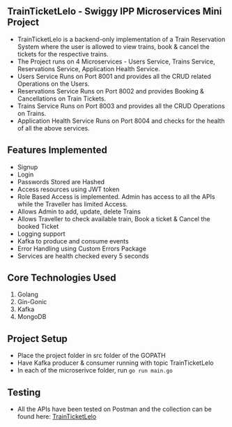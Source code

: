 ## TrainTicketLelo - Swiggy IPP Microservices Mini Project

- TrainTicketLelo is a backend-only implementation of a Train Reservation System where the user is allowed to view trains, book & cancel the tickets for the respective trains.
- The Project runs on 4 Microservices - Users Service, Trains Service, Reservations Service, Application Health Service.
- Users Service Runs on Port 8001 and provides all the CRUD related Operations on the Users.
- Reservations Service Runs on Port 8002 and provides Booking & Cancellations on Train Tickets.
- Trains Service Runs on Port 8003 and provides all the CRUD Operations on Trains.
- Application Health Service Runs on Port 8004 and checks for the health of all the above services.

## Features Implemented

- Signup
- Login
- Passwords Stored are Hashed
- Access resources using JWT token
- Role Based Access is implemented. Admin has access to all the APIs while the Traveller has limited Access.
- Allows Admin to add, update, delete Trains
- Allows Traveller to check available train, Book a ticket & Cancel the booked Ticket
- Logging support
- Kafka to produce and consume events
- Error Handling using Custom Errors Package
- Services are health checked every 5 seconds

## Core Technologies Used
1. Golang
2. Gin-Gonic
3. Kafka
4. MongoDB

## Project Setup

- Place the project folder in src folder of the GOPATH
- Have Kafka producer & consumer running with topic TrainTicketLelo
- In each of the microserivce folder, run `go run main.go`

## Testing

- All the APIs have been tested on Postman and the collection can be found here: [TrainTicketLelo](https://go.postman.co/workspace/My-Workspace~56369b0b-244a-448f-814c-762e325c0447/collection/20338061-18f32a4d-991b-44ed-8e11-0b586e319bbc?action=share&creator=20338061)

